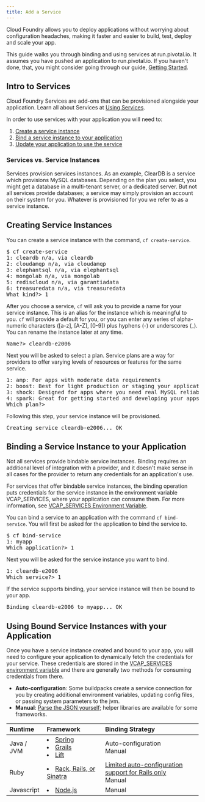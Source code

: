 ```yaml
---
title: Add a Service
---
```


Cloud Foundry allows you to deploy applications without worrying about configuration headaches, making it faster and easier to build, test, deploy and scale your app.

This guide walks you through binding and using services at run.pivotal.io. It assumes you have pushed an application to run.pivotal.io. If you haven't done, that, you might consider going through our guide, [Getting Started](getting-started.html). 

## <a id='intro'></a>Intro to Services ##

Cloud Foundry Services are add-ons that can be provisioned alongside your application. Learn all about Services at [Using Services](../using/services/index.html).

In order to use services with your application you will need to:

1. [Create a service instance](#create)
1. [Bind a service instance to your application](#binding)
1. [Update your application to use the service](#using)

### Services vs. Service Instances
Services provision services instances. As an example, ClearDB is a service which provisions MySQL databases. Depending on the plan you select, you might get a database in a multi-tenant server, or a dedicated server. But not all services provide databases; a service may simply provision an account on their system for you. Whatever is provisioned for you we refer to as a service instance.  

## <a id='create'></a>Creating Service Instances ##

You can create a service instance with the command, `cf create-service`.

<pre class="terminal">
$ cf create-service
1: cleardb n/a, via cleardb
2: cloudamqp n/a, via cloudamqp
3: elephantsql n/a, via elephantsql
4: mongolab n/a, via mongolab
5: rediscloud n/a, via garantiadata
6: treasuredata n/a, via treasuredata
What kind?> 1
</pre>

After you choose a service, `cf` will ask you to provide a name for your service instance. This is an alias for the instance which is meaningful to you. `cf` will provide a default for you, or you can enter any series of alpha-numeric characters ([a-z], [A-Z], [0-9]) plus hyphens (-) or underscores (_). You can rename the instance later at any time.

<pre class="terminal">
Name?> cleardb-e2006
</pre>

Next you will be asked to select a plan. Service plans are a way for providers to offer varying levels of resources or features for the same service.

<pre class="terminal">
1: amp: For apps with moderate data requirements
2: boost: Best for light production or staging your applications
3: shock: Designed for apps where you need real MySQL reliability, power and throughput.
4: spark: Great for getting started and developing your apps.
Which plan?> 
</pre>

Following this step, your service instance will be provisioned.

<pre class="terminal">
Creating service cleardb-e2006... OK
</pre>

## <a id='binding'></a>Binding a Service Instance to your Application ##

Not all services provide bindable service instances. Binding requires an additional level of integration with a provider, and it doesn't make sense in all cases for the provider to return any credentials for an application's use.

For services that offer bindable service instances, the binding operation puts credentials for the service instance in the environment variable VCAP_SERVICES, where your application can consume them. For more information, see [VCAP_SERVICES Environment Variable](../using/deploying-apps/environment-variable.html).

You can bind a service to an application with the command `cf bind-service`. You will first be asked for the application to bind the service to.

<pre class="terminal">
$ cf bind-service
1: myapp
Which application?> 1
</pre>

Next you will be asked for the service instance you want to bind.

<pre class="terminal">
1: cleardb-e2006
Which service?> 1
</pre>

If the service supports binding, your service instance will then be bound to your app.

<pre class="terminal">
Binding cleardb-e2006 to myapp... OK
</pre>

## <a id='using'></a>Using Bound Service Instances with your Application ##

Once you have a service instance created and bound to your app, you will need to configure your application to dynamically fetch the credentials for your service. These credentials are stored in the [VCAP_SERVICES environment variable](../using/deploying-apps/environment-variable.html#VCAP_SERVICES) and there are generally two methods for consuming credentials from there.

* **Auto-configuration**: Some buildpacks create a service connection for you by creating additional environment variables, updating config files, or passing system parameters to the jvm. 
* **Manual**: [Parse the JSON yourself](../using/deploying-apps/environment-variable.html#app); helper libraries are available for some frameworks.
 
| Runtime               | Framework                   | Binding Strategy         |
| :-------------        |:-------------               |:-------------            |
| Java / JVM        | <li>[Spring](../using/services/spring-service-bindings.html) <li>[Grails](../using/services/grails-service-bindings.html) <li>[Lift](../using/services/lift-service-bindings.html) | Auto-configuration<br/>Manual |
| Ruby            | <li>[Rack, Rails, or Sinatra](../using/services/ruby-service-bindings.html) |  [Limited auto-configuration support for Rails only](../using/services/ruby-service-bindings.html#auto-config)<br/>Manual | 
| Javascript          | <li>[Node.js](../using/services/node-service-bindings.html) | Manual |
